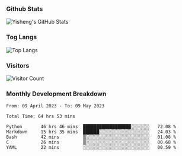 ### Github Stats
![Yisheng's GitHub Stats](https://github-readme-stats-9qabuvhk1-gongyisheng.vercel.app/api?username=gongyisheng&count_private=true&show_icons=true)
### Tog Langs
![Top Langs](https://github-readme-stats-9qabuvhk1-gongyisheng.vercel.app/api/top-langs/?username=gongyisheng&layout=compact)
### Visitors
![Visitor Count](https://profile-counter.glitch.me/gongyisheng/count.svg)
### Monthly Development Breakdown
<!--START_SECTION:waka-->

```text
From: 09 April 2023 - To: 09 May 2023

Total Time: 64 hrs 53 mins

Python       46 hrs 46 mins  ██████████████████░░░░░░░   72.08 %
Markdown     15 hrs 35 mins  ██████░░░░░░░░░░░░░░░░░░░   24.03 %
Bash         42 mins         ▒░░░░░░░░░░░░░░░░░░░░░░░░   01.08 %
C            26 mins         ▒░░░░░░░░░░░░░░░░░░░░░░░░   00.68 %
YAML         22 mins         ░░░░░░░░░░░░░░░░░░░░░░░░░   00.59 %
```

<!--END_SECTION:waka-->
